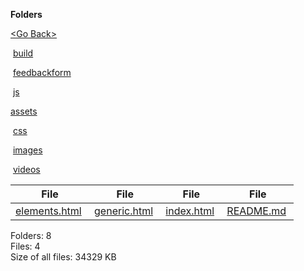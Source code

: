 **Folders**

[&lt;Go Back&gt;](../right.html)

 [build](build/right.html)

 [feedbackform](feedbackform/right.html)

 [js](js/right.html)

[assets](assets/right.html)

 [css](css/right.html)

 [images](images/right.html)

 [videos](videos/right.html)

  

<table><thead><tr class="header"><th><strong>File</strong></th><th><strong>File</strong></th><th><strong>File</strong></th><th><strong>File</strong></th></tr></thead><tbody><tr class="odd"><td><a href="elements.html">elements.html</a> </td><td><a href="generic.html">generic.html</a> </td><td><a href="index.html">index.html</a> </td><td><a href="README.md">README.md</a> </td></tr></tbody></table>

Folders: 8  
Files: 4  
Size of all files: 34329 KB
